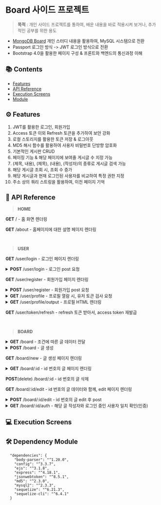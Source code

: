 # Board 사이드 프로젝트

>**목적** : 개인 사이드 프로젝트를 통하여, 배운 내용을 바로 적용시켜 보거나, 추가적인 공부를 위한 용도

- [MongoDB Board](https://github.com/SoN-B/Node.JS-Board) 개인 스터디 내용을 활용하여, MySQL 시스템으로 전환
- Passport 로그인 방식 -> JWT 로그인 방식으로 전환
- Bootstrap 4.0을 활용한 페이지 구성 & 프론트와 백엔드의 통신과정 이해

## 📚 Contents

- [Features](#-Features)
- [API Reference](#-API-Reference)
- [Execution Screens](#-Execution-Screens)
- [Module](#-Dependency-Module)

## ⚙ Features

1. JWT를 활용한 로그인, 회원가입
2. Access 토큰 이외 Refresh 토큰을 추가하여 보안 강화
3. 로컬 스토리지를 활용한 토큰 저장 & 로그아웃
4. MD5 해시 함수를 활용하여 사용자 비밀번호 단방향 암호화
5. 기본적인 게시판 CRUD
6. 페이징 기능 & 해당 페이지에 보여줄 게시글 수 지정 가능
7. (제목, 내용), (제목), (내용), (작성자)의 종류로 게시글 검색 가능
8. 해당 게시글 조회 시, 조회 수 증가
9. 해당 게시글과 현재 로그인된 사용자를 비교하여 특정 권한 지정
10. 주소 상의 쿼리 스트링을 활용하여, 이전 페이지 기억

## 📝 API Reference

>**HOME**

**GET** / - 홈 화면 렌더링

**GET** /about - 홈페이지에 대한 설명 페이지 렌더링

<br>

>**USER**

**GET** /user/login - 로그인 페이지 렌더링

<details>

<summary><b>POST</b> /user/login - 로그인 post 요청</summary>

* [프론트](./FrontEnd/public/js/user/login.js)

  * 이메일 & 비밀번호 유효성 검사 & 전달
  
  * 정상 응답받을 시, 로컬 스토리지에 해당 Access & Refresh 토큰 저장하고 홈 화면으로 이동
  
* [백엔드](./BackEnd/src/controllers/user/service.js)

  * 요청받은 이메일로 유저를 검색하고, 비밀번호 복호화 후 동일하면 Access & Refresh 토큰 리턴

</details>

**GET** /user/register - 회원가입 페이지 렌더링

<details>

<summary><b>POST</b> /user/register - 회원가입 post 요청</summary>

* [프론트](./FrontEnd/public/js/user/register.js)

  * 유저명 & 이메일 & 비밀번호 전달
  
  * 응답받은 코드가 200일시, 로그인 화면 이동
  
  * 응답받은 코드가 200이 아닐 시, 에러 메시지 화면 출력
  
* [백엔드](./BackEnd/src/controllers/user/service.js)

  * 요청받은 유저명 & 이메일 & 비밀번호 유효성 검사
  
  * 유저명 & 이메일 중복체크
  
  * 이상 없을 시, 비밀번호 암호화 후 성공 코드 200 반환
  
</details>

<details>

<summary><b>GET</b> /user/profile - 프로필 열람 시, 유저 토큰 검사 요청</summary>

* [프론트](./FrontEnd/public/js/index.js)

  * 화면상 프로필 클릭 시, 로컬스토리지안의 Access 토큰 전달
  
  * 응답받은 코드가 200일시, 유저정보를 파라미터로 파싱 하여, 해당 주소로 이동
  
  * 응답받은 코드가 419일시, Refresh 토큰으로 Access 토큰 재발급 요청. 그 후, 재발급 받은 Access 토큰 저장
  
  * 응답받은 코드가 이외의 것일 시, 재로그인을 위한 로그인 페이지로 이동
  
* [백엔드](./BackEnd/src/controllers/user/service.js)

  * 받은 토큰 검사 후, 해당 토큰에 대한 유저정보 전달
  
</details>

<details>

<summary><b>GET</b> /user/profile/output - 프로필 HTML 렌더링</summary>

* [프론트](./FrontEnd/public/js/index.js)

  * /user/profile에서 응답받은 유저정보를 파라미터로 파싱 하여, 해당 주소로 이동
  
* [백엔드](./BackEnd/src/controllers/user/service.js)

  * 프론트에게 받은 주소 쿼리 & 파라미터가 유지된 채 프로필 HTML 렌더링
  
</details>

**GET** /user/token/refresh - refresh 토큰 받아서, access token 재발급

<br>

>**BOARD**

<details>

<summary><b>GET</b> /board - 조건에 따른 글 데이터 전달</summary>

* [프론트](./FrontEnd/views/post/index.ejs)

  * 위 메뉴 'Board'를 클릭 시, /board API 호출
  
  * 글 ID, 제목, 조회 수, 작성자, 작성 시간 등을 표시할 수 있다.
  
  * 글의 (제목, 글),(제목),(글),(작성자)로 게시글을 검색할 수 있다.
  
  * 페이지가 존재하고, 페이지당 표시될 게시글의 수를 정할 수 있다.
  
  * New 버튼 클릭 시, 브라우저 내 로컬 스토리지에서 토큰 검사 (토큰이 없을 시, 로그인 화면으로 이동)
  
* [백엔드](./BackEnd/src/controllers/board/service.js)

  * 프론트로부터 page, limit, Search 종류 등을 전달받아, 해당 조건에 맞는 게시글로 응답

</details>

<details>

<summary><b>POST</b> /board - 글 생성</summary>

* [프론트](./FrontEnd/public/js/post/create.js)

  * 제목 & 글 유효성 검사
  
  * 작성하고자 하는 제목과, 글을 입력 후 Access 토큰과 함께, 해당 데이터 전달
  
  * 글 전달 후, 419코드를 응답받게 되면, Refresh 토큰으로 Access 재발급 요청
  
  * 그 이외의 코드는 로그인 화면 이동
  
* [백엔드](./BackEnd/src/controllers/board/service.js)

  * 프론트쪽에서부터 전달받은 토큰 검사 후, 해당 데이터로 글 생성

</details>

**GET** /board/new - 글 생성 페이지 렌더링

<details>

<summary><b>GET</b> /board/:id - id 번호의 글 페이지 렌더링</summary>

* [프론트](./FrontEnd/views/post/index.ejs)

  * /board 페이지에서 해당 글을 클릭 시, 현재 페이지 & 검색어 등을 기억하며, /board/:id API 호출
  
  * 그 후, 페이지에서 항상 작성된 글과 현재 로그인한 사용자와 매칭하여 작성자가 맞는다면, [Back] 버튼 이 외 [Edit], [Delete] 버튼 노출
  
  * [Back] & [Edit] -> 현재 페이지 & 검색어 등을 기억, [Delete] 버튼 작동 시, 1페이지로 이동
  
* [백엔드](./BackEnd/src/controllers/board/service.js)

  * 호출 요청을 받고, 파라미터의 id를 파싱 하여 해당 id의 게시글 데이터로 응답과 함께, [작성된 페이지](./FrontEnd/views/post/show.ejs) 렌더링
  
  * API 요청당 조회 수 +1

</details>

**POST**(delete) /board/:id - id 번호의 글 삭제

**GET** /board/:id/edit - id 번호의 글 데이터와 함께, edit 페이지 렌더링

<details>

<summary><b>POST</b> /board/:id/edit - id 번호의 글 edit 후 post</summary>

* [프론트](./FrontEnd/public/js/post/update.js)

  * 수정하고자 하는 해당 글의 제목 & 글 유효성 검사
  
  * Access 토큰과 함께 수정 API 호출
  
* [백엔드](./BackEnd/src/controllers/board/service.js)

  * 프론트로부터 전달받은 데이터로 해당 게시글 내용 변경
  
</details>

<details>

<summary><b>GET</b> /board/:id/auth - 해당 글 작성자와 로그인 중인 사용자 일치 확인(인증)</summary>

  * 프론트로부터 토큰을 전달받고, 토큰 검사 후, 주소상 게시글의 id가 토큰에 존재하는 사용자가 작성한 글이 맞는지 확인
  
  * 그 후, 해당 글 페이지의 [back] or [back, edit, delete] button 출력여부 결정

</details>

## 💻 Execution Screens



## 🛠 Dependency Module

```
  "dependencies": {
    "body-parser": "^1.20.0",
    "config": "^3.3.7",
    "ejs": "^3.1.8",
    "express": "^4.18.1",
    "jsonwebtoken": "^8.5.1",
    "md5": "^2.3.0",
    "mysql2": "^2.3.3",
    "sequelize": "^6.21.3",
    "sequelize-cli": "^6.4.1"
  }
```
